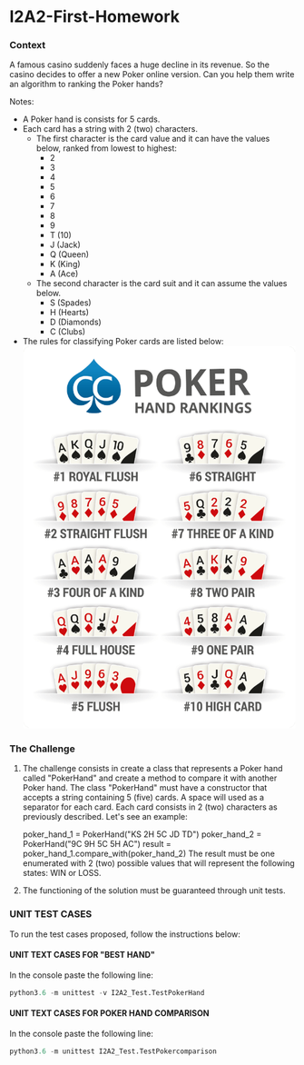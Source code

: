 # I2A2-First-Homework

### Context

A famous casino suddenly faces a huge decline in its revenue. So the casino decides to offer a new Poker online version. Can you help them write an algorithm to ranking the Poker hands?

Notes:

* A Poker hand is consists for 5 cards.
* Each card has a string with 2 (two) characters.
    * The first character is the card value and it can have the values below, ranked from lowest to highest:
    	* 2
		* 3
		* 4
		* 5
		* 6
		* 7
		* 8
		* 9
		* T (10)
		* J (Jack)
		* Q (Queen)
		* K (King)
		* A (Ace)
    * The second character is the card suit and it can assume the values below.
	    * S (Spades)
	    * H (Hearts)
	    * D (Diamonds)
	    * C (Clubs)
* The rules for classifying Poker cards are listed below:
![](https://github.com/Ceviche98/I2A2-First-Homework/blob/master/poker-hand-rankings.png )
### The Challenge
1. The challenge consists in create a class that represents a Poker hand called "PokerHand" and create a method to compare it with another Poker hand. The class "PokerHand" must have a constructor that accepts a string containing 5 (five) cards. A space will used as a separator for each card. Each card consists in 2 (two) characters as previously described. Let's see an example:

     poker_hand_1 = PokerHand("KS 2H 5C JD TD")
     poker_hand_2 = PokerHand("9C 9H 5C 5H AC")
     result = poker_hand_1.compare_with(poker_hand_2)
     The result must be one enumerated with 2 (two) possible values that will represent the following states: WIN or LOSS.

2. The functioning of the solution must be guaranteed through unit tests. 

### UNIT TEST CASES
To run the test cases proposed, follow the instructions below:

#### UNIT TEXT CASES FOR "BEST HAND"
In the console paste the following line:
```python
python3.6 -m unittest -v I2A2_Test.TestPokerHand
```
#### UNIT TEXT CASES FOR POKER HAND COMPARISON
In the console paste the following line:
```python
python3.6 -m unittest I2A2_Test.TestPokercomparison
```